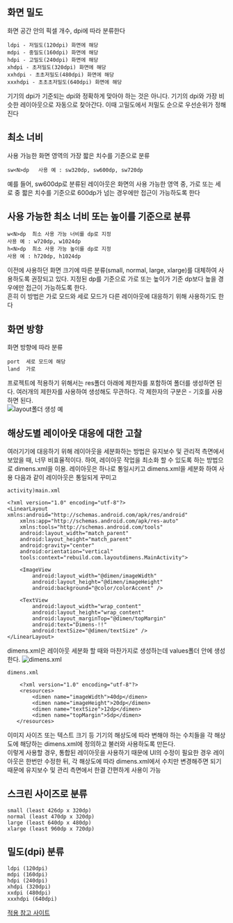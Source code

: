 ## 화면 밀도
화면 공간 안의 픽셀 개수, dpi에 따라 분류한다
```
ldpi - 저밀도(120dpi) 화면에 해당
mdpi - 중밀도(160dpi) 화면에 해당
hdpi - 고밀도(240dpi) 화면에 해당
xhdpi - 초저밀도(320dpi) 화면에 해당
xxhdpi - 초초저밀도(480dpi) 화면에 해당
xxxhdpi - 초초초저밀도(640dpi) 화면에 해당
```
기기의 dpi가 기준되는 dpi와 정확하게 맞아야 하는 것은 아니다. 기기의 dpi와 가장 비슷한 레이아웃으로 자동으로 찾아간다. 이때 고밀도에서 저밀도 순으로 우선순위가 정해진다
## 최소 너비
사용 가능한 화면 영역의 가장 짧은 치수를 기준으로 분류
```
sw<N>dp   사용 예 : sw320dp, sw600dp, sw720dp
```
예를 들어, sw600dp로 분류된 레이아웃은 화면의 사용 가능한 영역 중, 가로 또는 세로 중 짧은 치수를 기준으로 600dp가 넘는 경우에만 접근이 가능하도록 한다
## 사용 가능한 최소 너비 또는 높이를 기준으로 분류
```
w<N>dp  최소 사용 가능 너비를 dp로 지정
사용 예 : w720dp, w1024dp
h<N>dp  최소 사용 가능 높이를 dp로 지정
사용 예 : h720dp, h1024dp
```
이전에 사용하던 화면 크기에 따른 분류(small, normal, large, xlarge)를 대체하여 사용하도록 권장되고 있다. 지정된 dp를 기준으로 가로 또는 높이가 기준 dp보다 높을 경우에만 접근이 가능하도록 한다.   
흔히 이 방법은 가로 모드와 세로 모드가 다른 레이아웃에 대응하기 위해 사용하기도 한다
## 화면 방향
화면 방향에 따라 분류
```
port  세로 모드에 해당
land  가로 
```

프로젝트에 적용하기 위해서는 res폴더 아래에 제한자를 포함하여 폴더를 생성하면 된다. 여러개의 제한자를 사용하여 생성해도 무관하다. 각 제한자의 구분은 - 기호를 사용하면 된다.   
![layout폴더 생성 예](https://t1.daumcdn.net/cfile/tistory/99E3AC375BD12CFB3C)

## 해상도별 레이아웃 대응에 대한 고찰
여러기기에 대응하기 위해 레이아웃을 세분화하는 방법은 유지보수 및 관리적 측면에서 보았을 때, 너무 비효율적이다. 하여, 레이아웃 작업을 최소화 할 수 있도록 하는 방법으로 dimens.xml을 이용. 레이아웃은 하나로 통일시키고 dimens.xml을 세분화 하여 사용
다음과 같이 레이아웃은 통일되게 꾸미고
```
activity)main.xml

<?xml version="1.0" encoding="utf-8"?>
<LinearLayout xmlns:android="http://schemas.android.com/apk/res/android"
    xmlns:app="http://schemas.android.com/apk/res-auto"
    xmlns:tools="http://schemas.android.com/tools"
    android:layout_width="match_parent"
    android:layout_height="match_parent"
    android:gravity="center"
    android:orientation="vertical"
    tools:context="rebuild.com.layoutdimens.MainActivity">

    <ImageView
        android:layout_width="@dimen/imageWidth"
        android:layout_height="@dimen/imageHeight"
        android:background="@color/colorAccent" />

    <TextView
        android:layout_width="wrap_content"
        android:layout_height="wrap_content"
        android:layout_marginTop="@dimen/topMargin"
        android:text="Dimens-!!"
        android:textSize="@dimen/textSize" />
</LinearLayout>
```
dimens.xml은 레이아웃 세분화 할 때와 마찬가지로 생성하는데 values폴더 안에 생성 한다.
![dimens.xml](https://t1.daumcdn.net/cfile/tistory/99ACA3475BD29A4B17)
```
dimens.xml

    <?xml version="1.0" encoding="utf-8"?>
    <resources>
        <dimen name="imageWidth">40dp</dimen>
        <dimen name="imageHeight">20dp</dimen>
        <dimen name="textSize">12dp</dimen>
        <dimen name="topMargin">5dp</dimen>
   </resources>
```
이미지 사이즈 또는 텍스트 크기 등 기기의 해상도에 따라 변해야 하는 수치들을 각 해상도에 해당하는 dimens.xml에 정의하고 불러와 사용하도록 만든다.   
이렇게 사용할 경우, 통합된 레이아웃을 사용하기 때문에 UI의 수정이 필요한 경우 레이아웃은 한번만 수정한 뒤, 각 해상도에 따라 dimens.xml에서 수치만 변경해주면 되기 때문에 유지보수 및 관리 측면에서 한결 간편하게 사용이 가능
## 스크린 사이즈로 분류
```
small (least 426dp x 320dp)
normal (least 470dp x 320dp)
large (least 640dp x 480dp)
xlarge (least 960dp x 720dp)
```
## 밀도(dpi) 분류
```
ldpi (120dpi)
mdpi (160dpi)
hdpi (240dpi)
xhdpi (320dpi)
xxdpi (480dpi)
xxxhdpi (640dpi) 
```
[적용 참고 사이트](https://onedaycodeing.tistory.com/60)
[](https://developer.android.com/training/multiscreen/screendensities#TaskProvideAltBmp)


